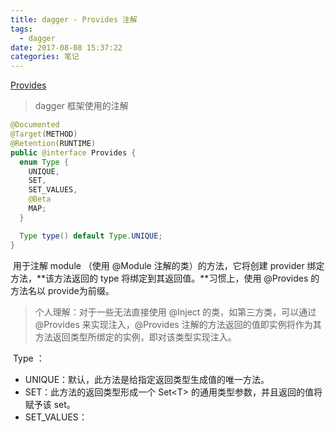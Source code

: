 ```yaml
---
title: dagger - Provides 注解
tags:
  - dagger
date: 2017-08-08 15:37:22
categories: 笔记
---
```


[Provides](https://google.github.io/dagger/api/latest/dagger/Provides.html)

> dagger 框架使用的注解

```java
@Documented 
@Target(METHOD) 
@Retention(RUNTIME)
public @interface Provides {
  enum Type {
    UNIQUE,
    SET,
    SET_VALUES,
    @Beta
    MAP;
  }

  Type type() default Type.UNIQUE;
}
```

​	用于注解 module （使用 @Module 注解的类）的方法，它将创建 provider 绑定方法，**该方法返回的 type 将绑定到其返回值。**习惯上，使用 @Provides 的方法名以 provide为前缀。

> 个人理解：对于一些无法直接使用 @Inject 的类，如第三方类，可以通过 @Provides 来实现注入，@Provides 注解的方法返回的值即实例将作为其方法返回类型所绑定的实例，即对该类型实现注入。

​	Type ：

+ UNIQUE：默认，此方法是给指定返回类型生成值的唯一方法。
+ SET：此方法的返回类型形成一个 Set\<T> 的通用类型参数，并且返回的值将赋予该 set。
+ SET_VALUES：